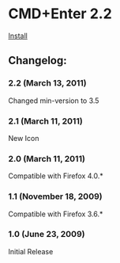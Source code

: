# CMD+Enter 2.2

[Install](https://addons.mozilla.org/addon/cmdenter)

## Changelog:
### 2.2 (March 13, 2011)
Changed min-version to 3.5

### 2.1 (March 11, 2011)
New Icon

### 2.0 (March 11, 2011)
Compatible with Firefox 4.0.*

### 1.1 (November 18, 2009)
Compatible with Firefox 3.6.*

### 1.0 (June 23, 2009)
Initial Release
